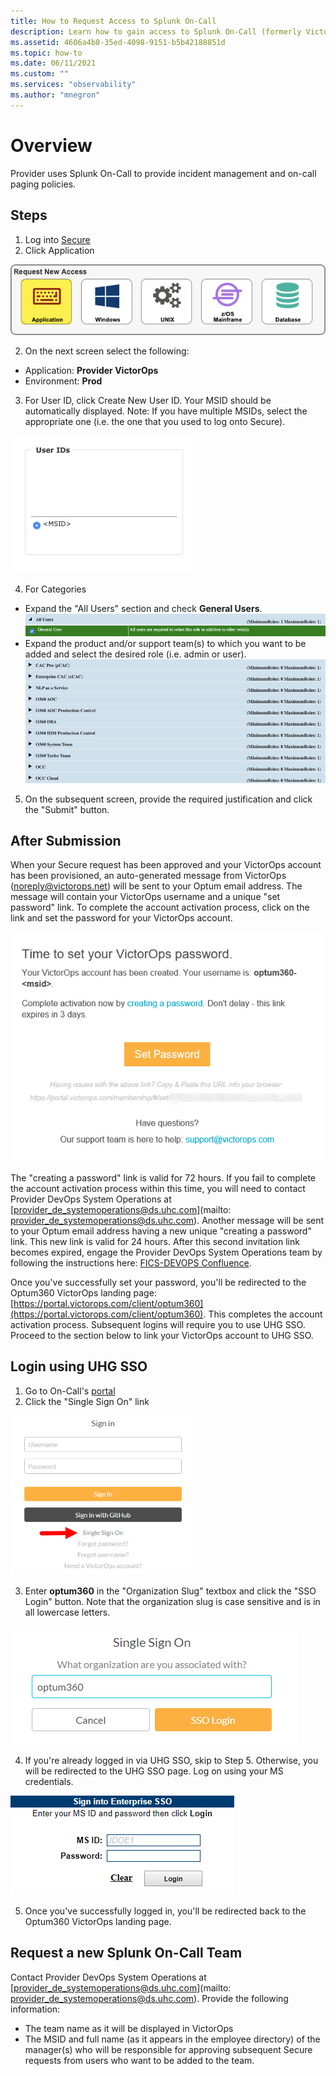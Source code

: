 ```yaml
---
title: How to Request Access to Splunk On-Call
description: Learn how to gain access to Splunk On-Call (formerly VictorOps).
ms.assetid: 4606a4b8-35ed-4098-9151-b5b42188851d
ms.topic: how-to
ms.date: 06/11/2021
ms.custom: ""
ms.services: "observability"
ms.author: "mnegron"
---
```


# Overview

Provider uses Splunk On-Call to provide incident management and on-call paging policies.

## Steps

1. Log into [Secure](https://secure.uhc.com)
1. Click Application

  ![Request New Access: Application](media/01requestnewaccess.png)

2. On the next screen select the following:

  - Application: **Provider VictorOps**
  - Environment: **Prod**

3. For User ID, click Create New User ID.  Your MSID should be automatically displayed. Note: If you have multiple MSIDs, select the appropriate one (i.e. the one that you used to log onto Secure).

  ![Select User ID](media/02auser.png)

4. For Categories
  
- Expand the "All Users" section and check **General Users**.
    ![All Users](media/03.png)
- Expand the product and/or support team(s) to which you want to be added and select the desired role (i.e. admin or user).
    ![Product categories](media/04rollselect.png)

5. On the subsequent screen, provide the required justification and click the "Submit" button.

## After Submission

When your Secure request has been approved and your VictorOps account has been provisioned, an auto-generated message from VictorOps (noreply@victorops.net) will be sent to your Optum email address.  The message will contain your VictorOps username and a unique  "set password" link. To complete the account activation process, click on the link and set the password for your VictorOps account.

![VictorOps Email](media/05changepwd.png)

The "creating a password" link is valid for 72 hours. If you fail to complete the account activation process within this time, you will need to contact Provider DevOps System Operations at [provider_de_systemoperations@ds.uhc.com](mailto: provider_de_systemoperations@ds.uhc.com). Another message will be sent to your Optum email address having a new unique "creating a password" link. This new link is valid for 24 hours. After this second invitation link becomes expired, engage the Provider DevOps System Operations team by following the instructions here: [FICS-DEVOPS Confluence](https://confluence.optum.com/display/FICSDO/Service+Now+Engagement).

Once you've successfully set your password, you'll be redirected to the Optum360 VictorOps landing page: [https://portal.victorops.com/client/optum360](https://portal.victorops.com/client/optum360).  This completes the account activation process. Subsequent logins will require you to use UHG SSO.  Proceed to the section below to link your VictorOps account to UHG SSO.

## Login using UHG SSO

1. Go to On-Call's [portal](https://portal.victorops.com)
1. Click the "Single Sign On" link

  ![Splunk On-Call SSO](media/12vosso.png)

3. Enter **optum360** in the "Organization Slug" textbox and click the "SSO Login" button.  Note that the organization slug is case sensitive and is in all lowercase letters.

  ![optum360 slug](media/13vosso.png)

4. If you're already logged in via UHG SSO, skip to Step 5.  Otherwise, you will be redirected to the UHG SSO page.  Log on using your MS credentials.

  ![UHG SSO](media/14uhgsso.png)

5. Once you've successfully logged in, you'll be redirected back to the Optum360 VictorOps landing page.

## Request a new Splunk On-Call Team

Contact Provider DevOps System Operations at [provider_de_systemoperations@ds.uhc.com](mailto: provider_de_systemoperations@ds.uhc.com).  Provide the following information:

- The team name as it will be displayed in VictorOps
- The MSID and full name (as it appears in the employee directory) of the manager(s) who will be responsible for approving subsequent Secure requests from users who want to be added to the team.
